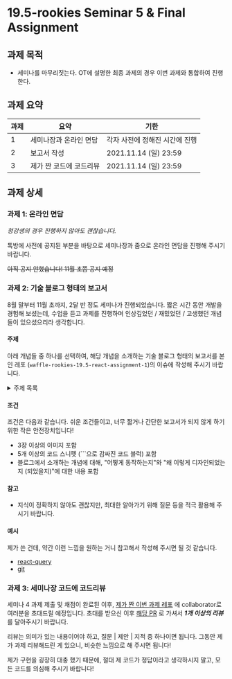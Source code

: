 19.5-rookies Seminar 5 & Final Assignment
================================

## 과제 목적

- 세미나를 마무리짓는다. OT에 설명한 최종 과제의 경우 이번 과제와 통합하여 진행한다.

## 과제 요약

| 과제 | 요약 | 기한 |
|---|---|---|
| 1 | 세미나장과 온라인 면담 | 각자 사전에 정해진 시간에 진행 |
| 2 | 보고서 작성 | 2021.11.14 (일) 23:59 |
| 3 | 제가 짠 코드에 코드리뷰 | 2021.11.14 (일) 23:59 |

## 과제 상세

### 과제 1: 온라인 면담

*청강생의 경우 진행하지 않아도 괜찮습니다.*

톡방에 사전에 공지된 부분을 바탕으로 세미나장과 줌으로 온라인 면담을 진행해 주시기 바랍니다.

~~아직 공지 안했습니다! 11월 초쯤 공지 예정~~

### 과제 2: 기술 블로그 형태의 보고서

8월 말부터 11월 초까지, 2달 반 정도 세미나가 진행되었습니다.
짧은 시간 동안 개발을 경험해 보셨는데, 수업을 듣고 과제를 진행하며 인상깊었던 / 재밌었던 / 고생했던 개념들이 있으셨으리라 생각합니다.

#### 주제

아래 개념들 중 하나를 선택하여, 해당 개념을 소개하는 기술 블로그 형태의 보고서를 본인 레포 (`waffle-rookies-19.5-react-assignment-1`)의 이슈에 작성해 주시기 바랍니다.

<details>
<summary>주제 목록</summary>

1. `JSX`
2. `Promise`
3. `CSS-in-JS`
4. `flux pattern`
5. `Context API`

이들 외에 작성하고 싶은 주제가 있을 경우, 세미나장에게 먼저 연락해 주세요. 그리고 괜찮다고 판단되었다면 작성해주시면 됩니다.

</details>

#### 조건

조건은 다음과 같습니다. 쉬운 조건들이고, 너무 짧거나 간단한 보고서가 되지 않게 하기 위한 작은 안전장치입니다!
- 3장 이상의 이미지 포함
- 5개 이상의 코드 스니펫 (```으로 감싸진 코드 블럭) 포함
- 블로그에서 소개하는 개념에 대해, "어떻게 동작하는지"와 "왜 이렇게 디자인되었는지 (되었을지)"에 대한 내용 포함

#### 참고

- 지식이 정확하지 않아도 괜찮지만, 최대한 알아가기 위해 질문 등을 적극 활용해 주시기 바랍니다.

#### 예시

제가 쓴 건데, 약간 이런 느낌을 원하는 거니 참고해서 작성해 주시면 될 것 같습니다.
- [react-query](https://velog.io/@woohm402/react-query-%ED%86%BA%EC%95%84%EB%B3%B4%EA%B8%B0)
- [git](https://velog.io/@woohm402/series/Git-%EA%B0%9C%EB%85%90-%EC%B4%9D%EC%A0%95%EB%A6%AC)

### 과제 3: 세미나장 코드에 코드리뷰

세미나 4 과제 제출 및 채점이 완료된 이후, [제가 짠 이번 과제 레포](https://github.com/woohm402/waffle-rookies-19.5-react-assignment-1) 에 collaborator로 여러분을 초대드릴 예정입니다.
초대를 받으신 이후 [해당 PR](https://github.com/woohm402/waffle-rookies-19.5-react-assignment-1/pull/5) 로 가셔서 ***1개 이상의 리뷰*** 를 달아주시기 바랍니다.

리뷰는 의미가 있는 내용이어야 하고, 질문 | 제안 | 지적 중 하나이면 됩니다. 그동안 제가 과제 리뷰해드린 게 있으니, 비슷한 느낌으로 해 주시면 됩니다!

제가 구현을 굉장히 대충 했기 때문에, 절대 제 코드가 정답이라고 생각하시지 말고, 모든 코드를 의심해 주시기 바랍니다!